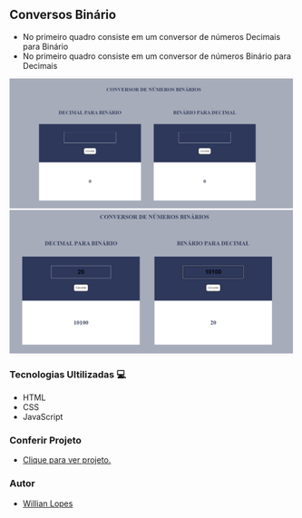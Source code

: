 ## Conversos Binário 

- No primeiro quadro consiste em um conversor de números Decimais para Binário 
- No primeiro quadro consiste em um conversor de números Binário para Decimais 


<img src="assets/image/bin1.png" width="500px" />
<img src="assets/image/bin2.png" width="500px" />


### Tecnologias Ultilizadas 💻
- HTML
- CSS
- JavaScript

### Conferir Projeto

- [Clique para ver projeto.](https://willian-py.github.io/BinDec/)

### Autor 


-  [Willian Lopes](https://github.com/Willian-Py)

